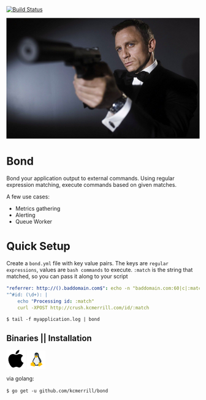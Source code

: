 [![Build Status](https://travis-ci.org/kcmerrill/bond.svg?branch=master)](https://travis-ci.org/kcmerrill/bond)

![bond](bond.jpg)

# Bond

Bond your application output to external commands. Using regular expression matching, execute commands based on given matches.

A few use cases:
* Metrics gathering
* Alerting
* Queue Worker

# Quick Setup

Create a `bond.yml` file with key value pairs. The keys are `regular expressions`, values are `bash commands` to execute. `:match` is the string that matched, so you can pass it along to your script

```yaml
"referrer: http://().baddomain.com$": echo -n "baddomain.com:60|c|:match" | nc -4u -w0 127.0.0.1 8125
"^#id: (\d+): |
    echo "Processing id: :match"
    curl -XPOST http://crush.kcmerrill.com/id/:match
```

```shell
$ tail -f myapplication.log | bond
```

## Binaries || Installation

[![MacOSX](https://raw.githubusercontent.com/kcmerrill/go-dist/master/assets/apple_logo.png "Mac OSX")](http://go-dist.kcmerrill.com/kcmerrill/bond/mac/amd64) [![Linux](https://raw.githubusercontent.com/kcmerrill/go-dist/master/assets/linux_logo.png "Linux")](http://go-dist.kcmerrill.com/kcmerrill/bond/linux/amd64)

via golang:

`$ go get -u github.com/kcmerrill/bond`
